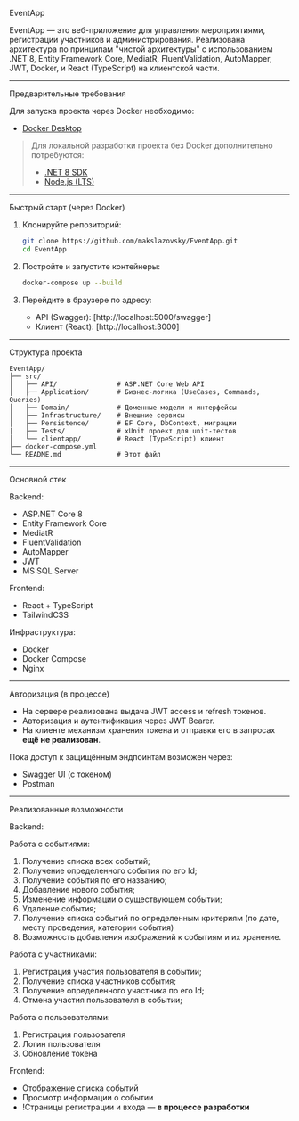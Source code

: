 EventApp

EventApp — это веб-приложение для управления мероприятиями, регистрации участников и администрирования. Реализована архитектура по принципам "чистой архитектуры" с использованием .NET 8, Entity Framework Core, MediatR, FluentValidation, AutoMapper, JWT, Docker, и React (TypeScript) на клиентской части.

---

Предварительные требования

Для запуска проекта через Docker необходимо:

- [Docker Desktop](https://www.docker.com/products/docker-desktop/)

> Для локальной разработки проекта без Docker дополнительно потребуются:
> - [.NET 8 SDK](https://dotnet.microsoft.com/en-us/download)
> - [Node.js (LTS)](https://nodejs.org/)

---

Быстрый старт (через Docker)

1. Клонируйте репозиторий:

   ```bash
   git clone https://github.com/makslazovsky/EventApp.git
   cd EventApp
   ```

2. Постройте и запустите контейнеры:

   ```bash
   docker-compose up --build
   ```

3. Перейдите в браузере по адресу:

   - API (Swagger): [http://localhost:5000/swagger]
   - Клиент (React): [http://localhost:3000]

---

Структура проекта

```
EventApp/
├── src/
│   ├── API/               # ASP.NET Core Web API
│   ├── Application/       # Бизнес-логика (UseCases, Commands, Queries)
│   ├── Domain/            # Доменные модели и интерфейсы
│   ├── Infrastructure/    # Внешние сервисы
│   ├── Persistence/       # EF Core, DbContext, миграции
|   ├── Tests/			   # xUnit проект для unit-тестов
│   └── clientapp/         # React (TypeScript) клиент
├── docker-compose.yml
└── README.md              # Этот файл
```

---

Основной стек

Backend:
- ASP.NET Core 8
- Entity Framework Core
- MediatR
- FluentValidation
- AutoMapper
- JWT
- MS SQL Server

Frontend:
- React + TypeScript
- TailwindCSS

Инфраструктура:
- Docker
- Docker Compose
- Nginx

---

Авторизация (в процессе)

- На сервере реализована выдача JWT access и refresh токенов.
- Авторизация и аутентификация через JWT Bearer.
- На клиенте механизм хранения токена и отправки его в запросах **ещё не реализован**.

Пока доступ к защищённым эндпоинтам возможен через:
- Swagger UI (c токеном)
- Postman

---

Реализованные возможности

Backend:

Работа с событиями: 
1. Получение списка всех событий; 
2. Получение определенного события по его Id; 
3. Получение события по его названию; 
4. Добавление нового события; 
5. Изменение информации о существующем событии; 
6. Удаление события; 
7. Получение списка событий по определенным критериям (по дате, месту 
проведения, категории события) 
8. Возможность добавления изображений к событиям и их хранение. 

Работа с участниками: 
1. Регистрация участия пользователя в событии; 
2. Получение списка участников события; 
3. Получение определенного участника по его Id; 
4. Отмена участия пользователя в событии;

Работа с пользователями:
1. Регистрация пользователя
2. Логин пользователя
3. Обновление токена

Frontend:
- Отображение списка событий
- Просмотр информации о событии
- !Страницы регистрации и входа — **в процессе разработки**
